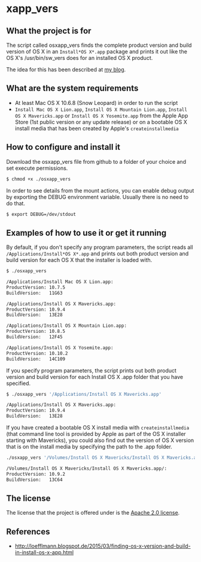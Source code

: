 xapp_vers
===========

What the project is for
-----------------------
The script called osxapp\_vers finds the complete product version and build version of OS X in an `Install*OS X*.app` package and prints it out like the OS X's /usr/bin/sw_vers does for an installed OS X product.

The idea for this has been described at [my blog](http://loefflmann.blogspot.de/2015/03/finding-os-x-version-and-build-in-install-os-x-app.html).

What are the system requirements
--------------------------------
* At least Mac OS X 10.6.8 (Snow Leopard) in order to run the script
* `Install Mac OS X Lion.app`,  `Install OS X Mountain Lion.app`, `Install OS X Mavericks.app` or `Install OS X Yosemite.app` from the Apple App Store (1st public version or any update release) or on a bootable OS X install media that has been created by Apple's `createinstallmedia`

How to configure and install it
-------------------------------
Download the osxapp_vers file from github to a folder of your choice and set execute permissions.

```bash
$ chmod +x ./osxapp_vers
```

In order to see details from the mount actions, you can enable debug output by exporting the DEBUG environment variable. Usually there is no need to do that.

```bash
$ export DEBUG=/dev/stdout
```

Examples of how to use it or get it running
-------------------------------------------
By default, if you don't specify any program parameters, the script reads all `/Applications/Install*OS X*.app` and prints out both product version and build version for each OS X that the installer is loaded with.

```bash
$ ./osxapp_vers

/Applications/Install Mac OS X Lion.app:
ProductVersion: 10.7.5
BuildVersion:   11G63

/Applications/Install OS X Mavericks.app:
ProductVersion: 10.9.4
BuildVersion:   13E28

/Applications/Install OS X Mountain Lion.app:
ProductVersion: 10.8.5
BuildVersion:   12F45

/Applications/Install OS X Yosemite.app:
ProductVersion: 10.10.2
BuildVersion:   14C109
```

If you specify program parameters, the script prints out both product version and build version for each Install OS X .app folder that you have specified.

```bash
$ ./osxapp_vers '/Applications/Install OS X Mavericks.app'

/Applications/Install OS X Mavericks.app:
ProductVersion: 10.9.4
BuildVersion:   13E28
```

If you have created a bootable OS X install media with `createinstallmedia` (that command line tool is provided by Apple as part of the OS X installer starting with Mavericks), you could also find out the version of OS X version that is on the install media by specifying the path to the .app folder.

```bash
./osxapp_vers '/Volumes/Install OS X Mavericks/Install OS X Mavericks.app/'

/Volumes/Install OS X Mavericks/Install OS X Mavericks.app/:
ProductVersion: 10.9.2
BuildVersion:   13C64
```

The license
-----------
The license that the project is offered under is the [Apache 2.0 license](http://choosealicense.com/licenses/apache-2.0/).

References
----------
* http://loefflmann.blogspot.de/2015/03/finding-os-x-version-and-build-in-install-os-x-app.html

